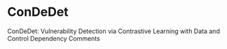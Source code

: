 # ConDeDet
ConDeDet: Vulnerability Detection via Contrastive Learning with Data and Control Dependency Comments
